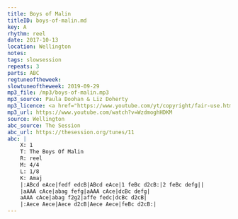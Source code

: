 ```yaml
---
title: Boys of Malin
titleID: boys-of-malin.md
key: A
rhythm: reel
date: 2017-10-13
location: Wellington
notes:
tags: slowsession
repeats: 3
parts: ABC 
regtuneoftheweek:
slowtuneoftheweek: 2019-09-29
mp3_file: /mp3/boys-of-malin.mp3
mp3_source: Paula Doohan & Liz Doherty
mp3_licence: <a href="https://www.youtube.com/yt/copyright/fair-use.html">YouTube Fair Use</a>
mp3_url: https://www.youtube.com/watch?v=WzdmoghHDKM
source: Wellington
abc_source: The Session
abc_url: https://thesession.org/tunes/11
abc: |
    X: 1
    T: The Boys Of Malin
    R: reel
    M: 4/4
    L: 1/8
    K: Amaj
    |:ABcd eAce|fedf edcB|ABcd eAce|1 feBc d2cB:|2 feBc defg||
    |aAAA cAce|abag fefg|aAAA cAce|dcBc defg|
    aAAA cAce|abag f2g2|affe fedc|dcBc d2cB|
    |:Aece Aece|Aece d2cB|Aece Aece|feBc d2cB:|
---
```

